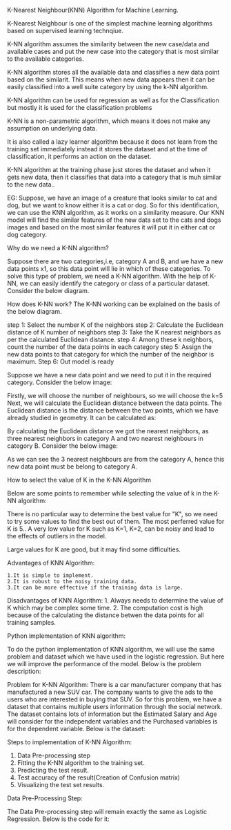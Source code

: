 K-Nearest Neighbour(KNN) Algorithm for Machine Learning.

K-Nearest Neighbour is one of the simplest machine learning algorithms based on
supervised learning technqiue.

K-NN algorithm assumes the similarity between the new case/data and available cases
and put the new case into the category that is most similar to the available 
categories.

K-NN algorithm stores all the available data and classifies a new data point based on
the similarit. This means when new data appears then it can be easily classified into
a well suite category by using the k-NN algorithm.

K-NN algorithm can be used for regression as well as for the Classification but mostly it is
used for the classification problems

K-NN is a non-parametric algorithm, which means it does not make any assumption on underlying data.

It is also  called a lazy learner algorithm because it does not learn from the training
set immediately instead it stores the dataset and at the time of classification, it performs
an action on the dataset.

K-NN algorithm at the training phase just stores the dataset and when it gets new data,
then it classifies  that data into a category that is muh similar to the new data..

EG: Suppose, we have an image of a creature that looks similar to cat and dog,
    but we want to know either it is a cat or dog. So for this identification, we can use
    the KNN algorithm, as it works on a similarity measure. Our KNN model will find the 
    similar features of the new data set to the cats and dogs images and based on the most
    similar features it will put it in either cat or dog category.
    
    
Why do we need a K-NN algorithm?

Suppose there are two categories,i.e, category A and B, and we have a new data points
x1, so this data point will lie in which of these categories. To solve this type
of problem, we need a K-NN algorithm. With the help of K-NN, we can easily identify
the category or class of a particular dataset. Consider the below diagram.

How does K-NN work?
The K-NN working can be explained on the basis of the below diagram.

step 1: Select the number K of the neighbors
step 2: Calculate the Euclidean distance of K number of neighbors
step 3: Take the K nearest neighbors as per the calculated Euclidean distance.
step 4: Among these k neighbors, count the number of the data points in each category
step 5: Assign the new data points to that category for which the number of the neighbor is maximum.
Step 6: Out model is ready

Suppose we have a new data point and we need to put it in the required category.
Consider the below image:
    
Firstly, we will choose the number of neighbours, so we will choose the k=5
Next, we will calculate the Euclidean distance between the data points. The Euclidean
distance is the distance between the two points, which we have already studied in
geometry. It can be calculated as:
    
By calculating the Euclidean distance we got the nearest neighbors, as three nearest
neighbors in category A and two nearest neighbours in category B. Consider the below
image:
    
    
As we can see the 3 nearest neighbours are from the category A, hence this new data point
must be belong to category A.

How to select the value of K in the K-NN Algorithm

Below are some points to remember while selecting the value of k in the K-NN
algorithm:
    
There is no particular way to determine the best value for "K", so we need to try
some values to find the best out of them. The most perferred value for K is 5..
A very low value for K such as K=1, K=2, can be noisy and lead to the effects of
outliers in the model.

Large values for K are good, but it may find some difficulties.

Advantages of KNN Algorithm:
    
    1.It is simple to implement.
    2.It is robust to the noisy training data.
    3.It can be more effective if the training data is large.
    
Disadvantages of KNN Algorithm:
    1. Always needs to determine the value of K which may be complex some time.
    2. The computation cost is high because of the calculating the distance betwen the data
    points for all training samples.
    
    
Python implementation of KNN algorithm:   
    
To do the python implementation of KNN algorithm, we will use the same problem and 
dataset which we have used in the logistic regression. But here we will improve the
performance of the model. Below is the problem description:
    
    
Problem for K-NN Algorithm: There is a car manufacturer company that has manufactured
    a new SUV car. The company wants to give the ads to the users who are interested in
    buying that SUV. So for this problem, we have a dataset that contains multiple users
    information through the social network. The dataset contains lots of information but
    the Estimated Salary and Age will consider for the independent variables and the
    Purchased variables is for the dependent variable. Below is the dataset:
        
        
Steps to implementation of K-NN Algorithm:
    
    
1. Data Pre-processing step
2. Fitting the K-NN algorithm to the training set.
3. Predicting the test result.
4. Test accuracy of the result(Creation of Confusion matrix)
5. Visualizing the test set results.

Data Pre-Processing Step:

The Data Pre-processing step will remain exactly the same as Logistic Regression. 
Below is the code for it:    